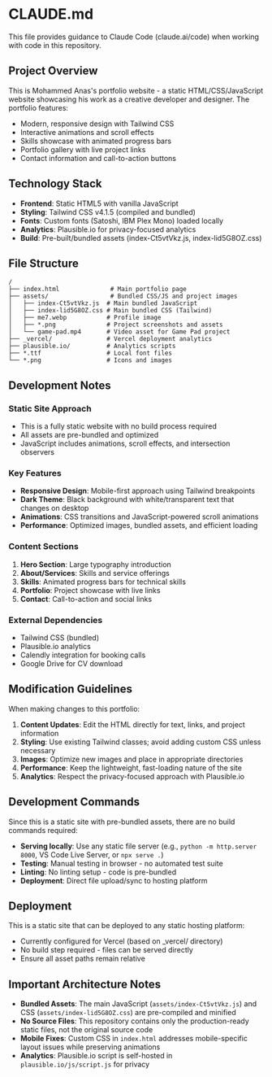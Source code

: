 # CLAUDE.md

This file provides guidance to Claude Code (claude.ai/code) when working with code in this repository.

## Project Overview

This is Mohammed Anas's portfolio website - a static HTML/CSS/JavaScript website showcasing his work as a creative developer and designer. The portfolio features:

- Modern, responsive design with Tailwind CSS
- Interactive animations and scroll effects
- Skills showcase with animated progress bars
- Portfolio gallery with live project links
- Contact information and call-to-action buttons

## Technology Stack

- **Frontend**: Static HTML5 with vanilla JavaScript
- **Styling**: Tailwind CSS v4.1.5 (compiled and bundled)
- **Fonts**: Custom fonts (Satoshi, IBM Plex Mono) loaded locally
- **Analytics**: Plausible.io for privacy-focused analytics
- **Build**: Pre-built/bundled assets (index-Ct5vtVkz.js, index-lid5G8OZ.css)

## File Structure

```
/
├── index.html              # Main portfolio page
├── assets/                 # Bundled CSS/JS and project images
│   ├── index-Ct5vtVkz.js  # Main bundled JavaScript
│   ├── index-lid5G8OZ.css # Main bundled CSS (Tailwind)
│   ├── me7.webp           # Profile image
│   ├── *.png              # Project screenshots and assets
│   └── game-pad.mp4       # Video asset for Game Pad project
├── _vercel/               # Vercel deployment analytics
├── plausible.io/          # Analytics scripts
├── *.ttf                  # Local font files
└── *.png                  # Icons and images
```

## Development Notes

### Static Site Approach
- This is a fully static website with no build process required
- All assets are pre-bundled and optimized
- JavaScript includes animations, scroll effects, and intersection observers

### Key Features
- **Responsive Design**: Mobile-first approach using Tailwind breakpoints
- **Dark Theme**: Black background with white/transparent text that changes on desktop
- **Animations**: CSS transitions and JavaScript-powered scroll animations
- **Performance**: Optimized images, bundled assets, and efficient loading

### Content Sections
1. **Hero Section**: Large typography introduction
2. **About/Services**: Skills and service offerings
3. **Skills**: Animated progress bars for technical skills
4. **Portfolio**: Project showcase with live links
5. **Contact**: Call-to-action and social links

### External Dependencies
- Tailwind CSS (bundled)
- Plausible.io analytics
- Calendly integration for booking calls
- Google Drive for CV download

## Modification Guidelines

When making changes to this portfolio:

1. **Content Updates**: Edit the HTML directly for text, links, and project information
2. **Styling**: Use existing Tailwind classes; avoid adding custom CSS unless necessary
3. **Images**: Optimize new images and place in appropriate directories
4. **Performance**: Keep the lightweight, fast-loading nature of the site
5. **Analytics**: Respect the privacy-focused approach with Plausible.io

## Development Commands

Since this is a static site with pre-bundled assets, there are no build commands required:

- **Serving locally**: Use any static file server (e.g., `python -m http.server 8000`, VS Code Live Server, or `npx serve .`)
- **Testing**: Manual testing in browser - no automated test suite
- **Linting**: No linting setup - code is pre-bundled
- **Deployment**: Direct file upload/sync to hosting platform

## Deployment

This is a static site that can be deployed to any static hosting platform:
- Currently configured for Vercel (based on _vercel/ directory)
- No build step required - files can be served directly
- Ensure all asset paths remain relative

## Important Architecture Notes

- **Bundled Assets**: The main JavaScript (`assets/index-Ct5vtVkz.js`) and CSS (`assets/index-lid5G8OZ.css`) are pre-compiled and minified
- **No Source Files**: This repository contains only the production-ready static files, not the original source code
- **Mobile Fixes**: Custom CSS in `index.html` addresses mobile-specific layout issues while preserving animations
- **Analytics**: Plausible.io script is self-hosted in `plausible.io/js/script.js` for privacy